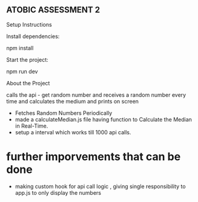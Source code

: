 ## ATOBIC ASSESSMENT 2

Setup Instructions

Install dependencies:

npm install

Start the project:

npm run dev

About the Project

calls the api - get random number and receives a random number every time and calculates the medium and prints on screen 

- Fetches Random Numbers Periodically
- made a calculateMedian.js file having function to Calculate the Median in Real-Time.
- setup a interval which works till 1000 api calls. 

# further imporvements that can be done 
- making custom hook for api call logic , giving single responsibility to app.js to only display the numbers 

